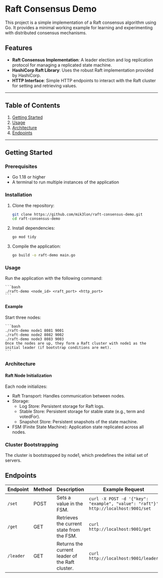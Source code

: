 # Raft Consensus Demo

This project is a simple implementation of a Raft consensus algorithm using Go. It provides a minimal working example
for learning and experimenting with distributed consensus mechanisms.

## Features

- **Raft Consensus Implementation**: A leader election and log replication protocol for managing a replicated state
  machine.
- **HashiCorp Raft Library**: Uses the robust Raft implementation provided by HashiCorp.
- **HTTP Interface**: Simple HTTP endpoints to interact with the Raft cluster for setting and retrieving values.

---

## Table of Contents

1. [Getting Started](#getting-started)
2. [Usage](#usage)
3. [Architecture](#architecture)
4. [Endpoints](#endpoints)

---

## Getting Started

### Prerequisites

- Go 1.18 or higher
- A terminal to run multiple instances of the application

### Installation

1. Clone the repository:
   ```bash
   git clone https://github.com/mik3lon/raft-consensus-demo.git
   cd raft-consensus-demo
    ```

2. Install dependencies:

    ```bash
    go mod tidy
    ```

3. Compile the application:

    ```bash
    go build -o raft-demo main.go
    ```

### Usage

Run the application with the following command:

    ```bash
    ./raft-demo <node_id> <raft_port> <http_port>
    ```

#### Example

Start three nodes:

    ```bash
    ./raft-demo node1 8081 9001
    ./raft-demo node2 8082 9002
    ./raft-demo node3 8083 9003
    Once the nodes are up, they form a Raft cluster with node1 as the initial leader (if bootstrap conditions are met).
    ```

### Architecture
#### Raft Node Initialization
Each node initializes:

* Raft Transport: Handles communication between nodes.
* Storage:
    * Log Store: Persistent storage for Raft logs.
    * Stable Store: Persistent storage for stable state (e.g., term and votedFor).
    * Snapshot Store: Persistent snapshots of the state machine.
* FSM (Finite State Machine): Application state replicated across all nodes.

### Cluster Bootstrapping
The cluster is bootstrapped by node1, which predefines the initial set of servers.

## Endpoints

| **Endpoint** | **Method** | **Description**                                   | **Example Request**                                        |
|--------------|------------|---------------------------------------------------|------------------------------------------------------------|
| `/set`       | POST       | Sets a value in the FSM.                          | `curl -X POST -d '{"key": "example", "value": "raft"}' http://localhost:9001/set` |
| `/get`       | GET        | Retrieves the current state from the FSM.         | `curl http://localhost:9001/get`                           |
| `/leader`    | GET        | Returns the current leader of the Raft cluster.   | `curl http://localhost:9001/leader`                        |
